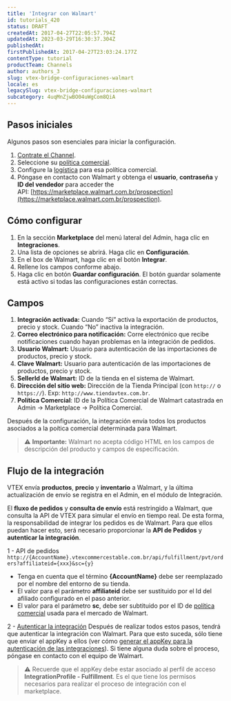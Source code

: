 ```yaml
---
title: 'Integrar con Walmart'
id: tutorials_420
status: DRAFT
createdAt: 2017-04-27T22:05:57.794Z
updatedAt: 2023-03-29T16:30:37.304Z
publishedAt: 
firstPublishedAt: 2017-04-27T23:03:24.177Z
contentType: tutorial
productTeam: Channels
author: authors_3
slug: vtex-bridge-configuraciones-walmart
locale: es
legacySlug: vtex-bridge-configuraciones-walmart
subcategory: 4uqMnZjwBO04uWgCom8QiA
---
```


## Pasos iniciales
Algunos pasos son esenciales para iniciar la configuración.

1. [Contrate el Channel](http://help.vtex.com/es/tutorial/integrando-con-marketplace/).
2. Seleccione su [política comercial](http://help.vtex.com/es/tutorial/politica-comercial-para-marketplace/).
3. Configure la [logística](/en/tutorial/como-configurar-logistica-para-politica-comercial/) para esa política comercial.
4. Póngase en contacto con Walmart y obtenga el __usuario__, __contraseña__ y __ID del vendedor__ para acceder the API: [https://marketplace.walmart.com.br/prospection](https://marketplace.walmart.com.br/prospection).

## Cómo configurar

1. En la sección __Marketplace__ del menú lateral del Admin, haga clic en __Integraciones__.
2. Una lista de opciones se abrirá. Haga clic en __Configuración__.
3. En el box de Walmart, haga clic en el botón __Integrar__.
4. Rellene los campos conforme abajo.
5. Haga clic en botón __Guardar configuración__. El botón guardar solamente está activo si todas las configuraciones están correctas.

## Campos

1. __Integración activada:__ Cuando “Sí” activa la exportación de productos, precio y stock. Cuando “No” inactiva la integración.
2. __Correo electrónico para notificación:__ Corre electrónico que recibe notificaciones cuando hayan problemas en la integración de pedidos.
3. __Usuario Walmart:__ Usuario para autenticación de las importaciones de productos, precio y stock.
4. __Clave Walmart:__ Usuario para autenticación de las importaciones de productos, precio y stock.
5. __SellerId de Walmart:__ ID de la tienda en el sistema de Walmart.
6. __Dirección del sitio web:__ Dirección de la Tienda Principal (con `http://` o `https://`). Exp: `http://www.tiendavtex.com.br`.
7. __Política Comercial__: ID de la Política Comercial de Walmart catastrada en Admin -> Marketplace -> Política Comercial.

Después de la configuración, la integración envía todos los productos asociados a la poítica comercial determinada para Walmart.

>⚠️ **Importante:** Walmart no acepta código HTML en los campos de descripción del producto y campos de especificación.


## Flujo de la integración

VTEX envía __productos__, __precio__ y __inventario__ a Walmart, y la última actualización de envío se registra en el Admin, en el módulo de Integración.

El __fluxo de pedidos__ y __consulta de envío__ está restringido a Walmart, que consulta la API de VTEX para simular el envío en tiempo real. De esta forma, la responsabilidad de integrar los pedidos es de Walmart. Para que ellos puedan hacer esto, será necesario proporcionar la __API de Pedidos__ y __autenticar la integración__.


1 - API de pedidos
`http://{AccountName}.vtexcommercestable.com.br/api/fulfillment/pvt/orders?affiliateid={xxx}&sc={y}`

- Tenga en cuenta que el término __{AccountName}__ debe ser reemplazado por el nombre del entorno de su tienda.
- El valor para el parámetro __affiliateid__ debe ser sustituido por el Id del afiliado configurado en el paso anterior.
- El valor para el parámetro __sc__, debe ser subtituido por el ID de [política comercial](es/tutorial/politica-comercial-para-marketplace) usada para el mercado de Walmart.


2 - [Autenticar la integración](/es/tutorial/crear-appkey-y-apptoken-para-autenticar-las-integraciones)
Después de realizar todos estos pasos, tendrá que autenticar la integración con Walmart. Para que esto suceda, sólo tiene que enviar el appKey a ellos (ver cómo [generar el appKey para la autenticación de las integraciones](/es/tutorial/crear-appkey-y-apptoken-para-autenticar-las-integraciones)). Si tiene alguna duda sobre el proceso, póngase en contacto con el equipo de Walmart.

>⚠️ Recuerde que el appKey debe estar asociado al perfil de acceso **IntegrationProfile - Fulfillment**. Es el que tiene los permisos necesarios para realizar el proceso de integración con el marketplace.
